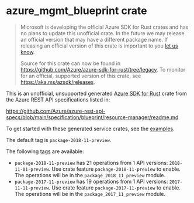 # azure_mgmt_blueprint crate

> Microsoft is developing the official Azure SDK for Rust crates and has no plans to update this unofficial crate.
> In the future we may release an official version that may have a different package name.
> If releasing an official version of this crate is important to you [let us know](https://github.com/Azure/azure-sdk-for-rust/issues/new/choose).
>
> Source for this crate can now be found in <https://github.com/Azure/azure-sdk-for-rust/tree/legacy>.
> To monitor for an official, supported version of this crate, see <https://aka.ms/azsdk/releases>.

This is an unofficial, unsupported generated [Azure SDK for Rust](https://github.com/Azure/azure-sdk-for-rust/tree/legacy) crate from the Azure REST API specifications listed in:

https://github.com/Azure/azure-rest-api-specs/blob/main/specification/blueprint/resource-manager/readme.md

To get started with these generated service crates, see the [examples](https://github.com/Azure/azure-sdk-for-rust/blob/legacy/services/README.md#examples).

The default tag is `package-2018-11-preview`.

The following [tags](https://github.com/Azure/azure-sdk-for-rust/blob/legacy/services/tags.md) are available:

- `package-2018-11-preview` has 21 operations from 1 API versions: `2018-11-01-preview`. Use crate feature `package-2018-11-preview` to enable. The operations will be in the `package_2018_11_preview` module.
- `package-2017-11-preview` has 19 operations from 1 API versions: `2017-11-11-preview`. Use crate feature `package-2017-11-preview` to enable. The operations will be in the `package_2017_11_preview` module.